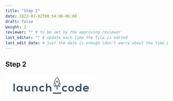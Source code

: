 ```yaml
---
title: "Step 2"
date: 2022-03-02T09:54:08-06:00
draft: false
weight: 2
reviewer: "" # to be set by the approving reviewer
last_editor: "" # update each time the file is edited
last_edit_date: # just the date is enough (don't worry about the time portion)
---
```


## Step 2

![example picture](pictures/example-picture.png)